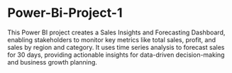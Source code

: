 # Power-Bi-Project-1
This Power BI project creates a Sales Insights and Forecasting Dashboard, enabling stakeholders to monitor key metrics like total sales, profit, and sales by region and category. It uses time series analysis to forecast sales for 30 days, providing actionable insights for data-driven decision-making and business growth planning.
